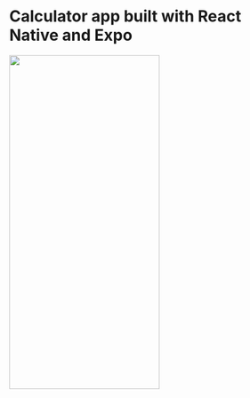  # Calculator app built with React Native and Expo

 <img src="https://user-images.githubusercontent.com/77676047/148226155-0a6f533a-d7e0-420d-9be3-a71ec5750649.jpg" width = '270' height = '600'/>

